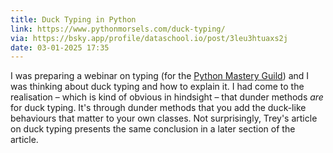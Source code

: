 ```yaml
---
title: Duck Typing in Python
link: https://www.pythonmorsels.com/duck-typing/
via: https://bsky.app/profile/dataschool.io/post/3leu3htuaxs2j
date: 03-01-2025 17:35
---
```


I was preparing a webinar on typing (for the [Python Mastery Guild](https://skool.com/python-mastery)) and I was thinking about duck typing and how to explain it.
I had come to the realisation – which is kind of obvious in hindsight – that dunder methods _are_ for duck typing.
It's through dunder methods that you add the duck-like behaviours that matter to your own classes.
Not surprisingly, Trey's article on duck typing presents the same conclusion in a later section of the article.
